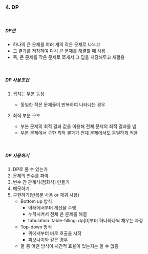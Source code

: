 ### 4. DP

<br>

##### DP란

- 하나의 큰 문제를 여러 개의 작은 문제로 나누고
- 그 결과를 저장하여 다시 큰 문제를 해결할 때 사용
- 즉, 큰 문제를 작은 문제로 쪼개서 그 답을 저장해두고 재활용

<br>

##### DP 사용조건

1. 겹치는 부분 등장

   - 동일한 작은 문제들이 반복하여 나타나는 경우

2. 최적 부분 구조
   - 부분 문제의 최적 결과 값을 이용해 전체 문제의 최적 결과를 냄
   - 부분 문제에서 구한 최적 결과가 전체 문제에서도 동일하게 적용

<br>

##### DP 사용하기

1. DP로 풀 수 있는가
2. 문제의 변수를 파악
3. 변수 간 관계식(점화식) 만들기
4. 메모하기
5. 구현하기(반복문 사용 or 재귀 사용)
   - Bottom up 방식
     - 아래에서부터 계산을 수행
     - 누적시켜서 전체 큰 문제를 해결
     - tabulation: table-filling: dp[0]부터 하나하나씩 채우는 과정
   - Top-down 방식
     - 위에서부터 바로 호출을 시작
     - 피보나치와 같은 경우
   - 둘 중 어떤 방식이 시간적 효율이 있는지는 알 수 없음
